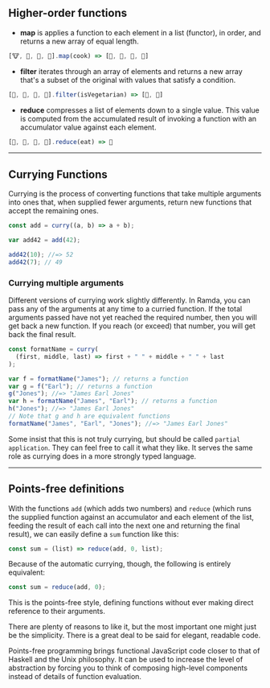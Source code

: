 ## Higher-order functions

- **map** is applies a function to each element in a list (functor), in order, and returns a new array of equal length.

```javascript
[🐮, 🥔, 🐔, 🌽].map(cook) => [🍔, 🍟, 🍗, 🍿]
```

- **filter** iterates through an array of elements and returns a new array that's a subset of the original with values that satisfy a condition.

```javascript
[🍔, 🍟, 🍗, 🍿].filter(isVegetarian) => [🍟, 🍿]
```

- **reduce** compresses a list of elements down to a single value. This value is computed from the accumulated result of invoking a function with an accumulator value against each element.

```javascript
[🍔, 🍟, 🍗, 🍿].reduce(eat) => 💩
```

---

## Currying Functions

Currying is the process of converting functions that take multiple arguments into ones that, when supplied fewer arguments, return new functions that accept the remaining ones.

```javascript
const add = curry((a, b) => a + b);

var add42 = add(42);

add42(10); //=> 52
add42(7); // 49
```

### Currying multiple arguments

Different versions of currying work slightly differently. In Ramda, you can pass any of the arguments at any time to a curried function. If the total arguments passed have not yet reached the required number, then you will get back a new function. If you reach (or exceed) that number, you will get back the final result.

```javascript
const formatName = curry(
  (first, middle, last) => first + " " + middle + " " + last
);

var f = formatName("James"); // returns a function
var g = f("Earl"); // returns a function
g("Jones"); //=> "James Earl Jones"
var h = formatName("James", "Earl"); // returns a function
h("Jones"); //=> "James Earl Jones"
// Note that g and h are equivalent functions
formatName("James", "Earl", "Jones"); //=> "James Earl Jones"
```

Some insist that this is not truly currying, but should be called `partial application`. They can feel free to call it what they like. It serves the same role as currying does in a more strongly typed language.

---

## Points-free definitions

With the functions `add` (which adds two numbers) and `reduce` (which runs the supplied function against an accumulator and each element of the list, feeding the result of each call into the next one and returning the final result), we can easily define a `sum` function like this:

```javascript
const sum = (list) => reduce(add, 0, list);
```

Because of the automatic currying, though, the following is entirely equivalent:

```javascript
const sum = reduce(add, 0);
```

This is the points-free style, defining functions without ever making direct reference to their arguments.

There are plenty of reasons to like it, but the most important one might just be the simplicity. There is a great deal to be said for elegant, readable code.

Points-free programming brings functional JavaScript code closer to that of Haskell and the Unix philosophy. It can be used to increase the level of abstraction by forcing you to think of composing high-level components instead of details of function evaluation.
